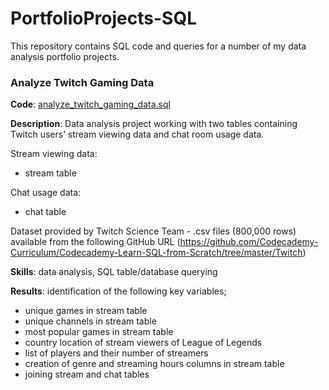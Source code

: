 # PortfolioProjects-SQL

This repository contains SQL code and queries for a number of my data analysis portfolio projects.

### Analyze Twitch Gaming Data
**Code**: [analyze_twitch_gaming_data.sql](https://github.com/joeorefice/PortfolioProjects-SQL/blob/main/analyze_twitch_gaming_data.sql)

**Description**:  Data analysis project working with two tables containing Twitch users’ stream viewing data and chat room usage data.

Stream viewing data:
* stream table

Chat usage data:
* chat table

Dataset provided by Twitch Science Team - .csv files (800,000 rows) available from the following GitHub URL (https://github.com/Codecademy-Curriculum/Codecademy-Learn-SQL-from-Scratch/tree/master/Twitch)

**Skills**: data analysis, SQL table/database querying

**Results**: identification of the following key variables;
* unique games in stream table
* unique channels in stream table
* most popular games in stream table
* country location of stream viewers of League of Legends
* list of players and their number of streamers
* creation of genre and streaming hours columns in stream table
* joining stream and chat tables
